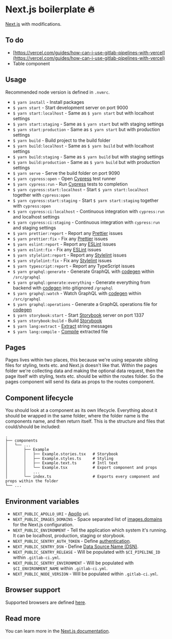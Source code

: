 # Next.js boilerplate :fire:

[Next.js](https://nextjs.org/) with modifications.

## To do

- [https://vercel.com/guides/how-can-i-use-gitlab-pipelines-with-vercel](https://vercel.com/guides/how-can-i-use-gitlab-pipelines-with-vercel)
- Table component

## Usage

Recommended node version is defined in `.nvmrc`.

- `$ yarn install` - Install packages
- `$ yarn start` - Start development server on port 9000
- `$ yarn start:localhost` - Same as `$ yarn start` but with localhost settings
- `$ yarn start:staging` - Same as `$ yarn start` but with staging settings
- `$ yarn start:production` - Same as `$ yarn start` but with production settings
- `$ yarn build` - Build project to the build folder
- `$ yarn build:localhost` - Same as `$ yarn build` but with localhost settings
- `$ yarn build:staging` - Same as `$ yarn build` but with staging settings
- `$ yarn build:production` - Same as `$ yarn build` but with production settings
- `$ yarn serve` - Serve the build folder on port 9090
- `$ yarn cypress:open` - Open [Cypress](https://www.cypress.io/) test runner
- `$ yarn cypress:run` - Run [Cypress](https://www.cypress.io/) tests to completion
- `$ yarn cypress:start:localhost` - Start `$ yarn start:localhost` together with `cypress:open`
- `$ yarn cypress:start:staging` - Start `$ yarn start:staging` together with `cypress:open`
- `$ yarn cypress:ci:localhost` - Continuous integration with `cypress:run` and localhost settings
- `$ yarn cypress:ci:staging` - Continuous integration with `cypress:run` and staging settings
- `$ yarn prettier:report` - Report any [Prettier](https://prettier.io/) issues
- `$ yarn prettier:fix` - Fix any [Prettier](https://prettier.io/) issues
- `$ yarn eslint:report` - Report any [ESLint](https://eslint.org/) issues
- `$ yarn eslint:fix` - Fix any [ESLint](https://eslint.org/) issues
- `$ yarn stylelint:report` - Report any [Stylelint](https://stylelint.io/) issues
- `$ yarn stylelint:fix` - Fix any [Stylelint](https://stylelint.io/) issues
- `$ yarn typescript:report` - Report any TypeScript issues
- `$ yarn graphql:generate` - Generate GraphQL with [codegen](https://graphql-code-generator.com/) within `/src/graphql`
- `$ yarn graphql:generate:everything` - Generate everything from backend with [codegen](https://graphql-code-generator.com/) into gitignored `/graphql`
- `$ yarn graphql:watch` - Watch GraphQL with [codegen](https://graphql-code-generator.com/) within `/src/graphql`
- `$ yarn graphql:operations` - Generate a GraphQL operations file for [codegen](https://graphql-code-generator.com/)
- `$ yarn storybook:start` - Start [Storybook](https://storybook.js.org/) server on port 1337
- `$ yarn storybook:build` - Build [Storybook](https://storybook.js.org/)
- `$ yarn lang:extract` - [Extract](https://formatjs.io/docs/tooling/cli#extraction) string messages
- `$ yarn lang:compile` - [Compile](https://formatjs.io/docs/tooling/cli#compilation) extracted file

## Pages

Pages lives within two places, this because we're using separate sibling files for styling, texts etc. and Next.js doesn't like that. Within the pages folder we're collecting data and making the optional data request, then the page itself with styling, texts etc. should be within the routes folder. So the pages component will send its data as props to the routes component.

## Component lifecycle

You should look at a component as its own lifecycle. Everything about it should be wrapped in the same folder, where the folder name is the components name, and then return itself. This is the structure and files that could/should be included:

```
.
├── components
│   └── ...
│       ├── Example
│       │   ├── Example.stories.tsx   # Storybook
│       │   ├── Example.styles.ts     # Styling
│       │   ├── Example.text.ts       # Intl text
│       │   └── Example.tsx           # Export component and props
│       │   ...
│       └── index.ts                  # Exports every component and props within the folder
└── ...
```

## Environment variables

- `NEXT_PUBLIC_APOLLO_URI` - [Apollo](https://www.apollographql.com/) uri.
- `NEXT_PUBLIC_IMAGES_DOMAINS` - Space separated list of [images.domains](https://nextjs.org/docs/basic-features/image-optimization#domains) for the Next.js configuration.
- `NEXT_PUBLIC_ENVIRONMENT` - Tell the application which system it's running. It can be localhost, production, staging or storybook.
- `NEXT_PUBLIC_SENTRY_AUTH_TOKEN` - Define [authentication](https://docs.sentry.io/api/auth/).
- `NEXT_PUBLIC_SENTRY_DSN` - Define [Data Source Name (DSN)](https://docs.sentry.io/product/sentry-basics/dsn-explainer/).
- `NEXT_PUBLIC_SENTRY_RELEASE` - Will be populated with `$CI_PIPELINE_ID` within `.gitlab-ci.yml`.
- `NEXT_PUBLIC_SENTRY_ENVIRONMENT` - Will be populated with `$CI_ENVIRONMENT_NAME` within `.gitlab-ci.yml`.
- `NEXT_PUBLIC_NODE_VERSION` - Will be populated within `.gitlab-ci.yml`.

## Browser support

Supported browsers are defined [here](https://nextjs.org/docs/basic-features/supported-browsers-features/).

## Read more

You can learn more in the [Next.js documentation](https://nextjs.org/docs/).
